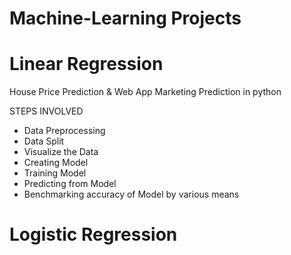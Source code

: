 # Machine-Learning Projects

# Linear Regression
House Price Prediction & Web App Marketing Prediction in python

STEPS INVOLVED 
* Data Preprocessing
* Data Split
* Visualize the Data
* Creating Model
* Training Model
* Predicting from Model
* Benchmarking accuracy of Model by various means


# Logistic Regression
